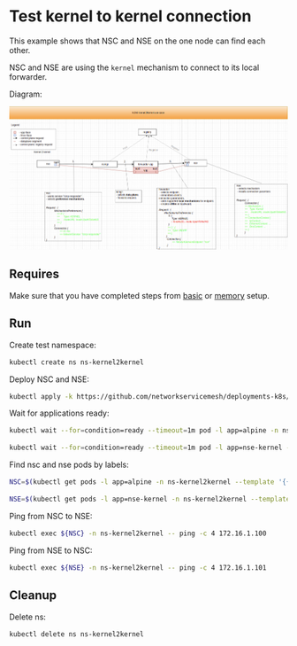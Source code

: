 # Test kernel to kernel connection


This example shows that NSC and NSE on the one node can find each other. 

NSC and NSE are using the `kernel` mechanism to connect to its local forwarder.


Diagram:

![NSM kernel2kernel Diagram](./diagram.png "NSM Kernel2Kernel Scheme")


## Requires

Make sure that you have completed steps from [basic](../../basic) or [memory](../../memory) setup.

## Run

Create test namespace:
```bash
kubectl create ns ns-kernel2kernel
```

Deploy NSC and NSE:
```bash
kubectl apply -k https://github.com/networkservicemesh/deployments-k8s/examples/use-cases/Kernel2Kernel?ref=25bce22db38f7b1348ac79a60b49a906083be812
```

Wait for applications ready:
```bash
kubectl wait --for=condition=ready --timeout=1m pod -l app=alpine -n ns-kernel2kernel
```
```bash
kubectl wait --for=condition=ready --timeout=1m pod -l app=nse-kernel -n ns-kernel2kernel
```

Find nsc and nse pods by labels:
```bash
NSC=$(kubectl get pods -l app=alpine -n ns-kernel2kernel --template '{{range .items}}{{.metadata.name}}{{"\n"}}{{end}}')
```
```bash
NSE=$(kubectl get pods -l app=nse-kernel -n ns-kernel2kernel --template '{{range .items}}{{.metadata.name}}{{"\n"}}{{end}}')
```

Ping from NSC to NSE:
```bash
kubectl exec ${NSC} -n ns-kernel2kernel -- ping -c 4 172.16.1.100
```

Ping from NSE to NSC:
```bash
kubectl exec ${NSE} -n ns-kernel2kernel -- ping -c 4 172.16.1.101
```

## Cleanup

Delete ns:
```bash
kubectl delete ns ns-kernel2kernel
```
